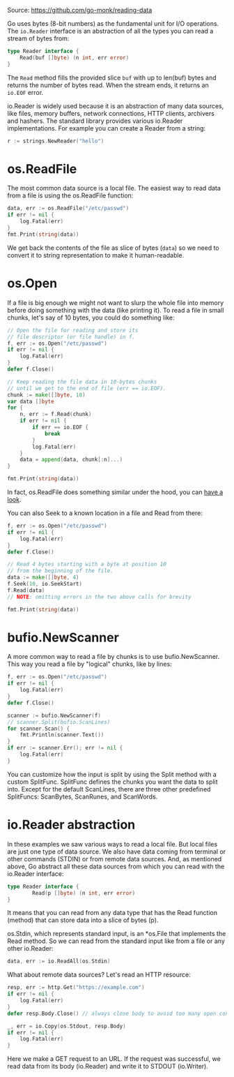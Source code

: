 Source: https://github.com/go-monk/reading-data

Go uses bytes (8-bit numbers) as the fundamental unit for I/O operations. The `io.Reader` interface is an abstraction of all the types you can read a stream of bytes from:

```go
type Reader interface {
    Read(buf []byte) (n int, err error)
}
```

The `Read` method fills the provided slice `buf` with up to len(buf) bytes and returns the number of bytes read. When the stream ends, it returns an `io.EOF` error.

io.Reader is widely used because it is an abstraction of many data sources, like files, memory buffers, network connections, HTTP clients, archivers and hashers. The standard library provides various io.Reader implementations. For example you can create a Reader from a string:

```go
r := strings.NewReader("hello")
```

# os.ReadFile

The most common data source is a local file. The easiest way to read data from a file is using the os.ReadFile function:

```go
data, err := os.ReadFile("/etc/passwd")
if err != nil {
    log.Fatal(err)
}
fmt.Print(string(data))
```

We get back the contents of the file as slice of bytes (`data`) so we need to convert it to string representation to make it human-readable.

# os.Open 

If a file is big enough we might not want to slurp the whole file into memory before doing something with the data (like printing it). To read a file in small chunks, let's say of 10 bytes, you could do something like:

```go
// Open the file for reading and store its 
// file descriptor (or file handle) in f.
f, err := os.Open("/etc/passwd")
if err != nil {
    log.Fatal(err)
}
defer f.Close()

// Keep reading the file data in 10-bytes chunks 
// until we get to the end of file (err == io.EOF).
chunk := make([]byte, 10)
var data []byte
for {
    n, err := f.Read(chunk)
    if err != nil {
        if err == io.EOF {
            break
        }
        log.Fatal(err)
    }
    data = append(data, chunk[:n]...)
}

fmt.Print(string(data))
```

In fact, os.ReadFile does something similar under the hood, you can [have a look](https://cs.opensource.google/go/go/+/refs/tags/go1.24.4:src/os/file.go;l=799).

You can also Seek to a known location in a file and Read from there:

```go
f, err := os.Open("/etc/passwd")
if err != nil {
    log.Fatal(err)
}
defer f.Close()

// Read 4 bytes starting with a byte at position 10 
// from the beginning of the file.
data := make([]byte, 4)
f.Seek(10, io.SeekStart)
f.Read(data)
// NOTE: omitting errors in the two above calls for brevity

fmt.Print(string(data))
```

# bufio.NewScanner

A more common way to read a file by chunks is to use bufio.NewScanner. This way you read a file by "logical" chunks, like by lines:

```go
f, err := os.Open("/etc/passwd")
if err != nil {
    log.Fatal(err)
}
defer f.Close()

scanner := bufio.NewScanner(f)
// scanner.Split(bufio.ScanLines)
for scanner.Scan() {
    fmt.Println(scanner.Text())
}
if err := scanner.Err(); err != nil {
    log.Fatal(err)
}
```

You can customize how the input is split by using the Split method with a custom SplitFunc. SplitFunc defines the chunks you want the data to split into. Except for the default ScanLines, there are three other predefined SplitFuncs: ScanBytes, ScanRunes, and ScanWords.

# io.Reader abstraction

In these examples we saw various ways to read a local file. But local files are just one type of data source. We also have data coming from terminal or other commands (STDIN) or from remote data sources. And, as mentioned above, Go abstract all these data sources from which you can read with the io.Reader interface:

```go
type Reader interface {
        Read(p []byte) (n int, err error)
}
```

It means that you can read from any data type that has the Read function (method) that can store data into a slice of bytes (p).

os.Stdin, which represents standard input, is an *os.File that implements the Read method. So we can read from the standard input like from a file or any other io.Reader:

```go
data, err := io.ReadAll(os.Stdin)
```

What about remote data sources? Let's read an HTTP resource:

```go
resp, err := http.Get("https://example.com")
if err != nil {
    log.Fatal(err)
}
defer resp.Body.Close() // always close body to avoid too many open connections

_, err = io.Copy(os.Stdout, resp.Body)
if err != nil {
    log.Fatal(err)
}
```

Here we make a GET request to an URL. If the request was successful, we read data from its body (io.Reader) and write it to STDOUT (io.Writer).
